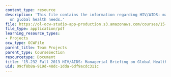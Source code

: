 ```yaml
---
content_type: resource
description: 'This file contains the information regarding HIV/AIDS: managerial briefing
  on global health needs.'
file: https://ol-ocw-studio-app-production.s3.amazonaws.com/courses/15-232-business-model-innovation-global-health-in-frontier-markets-fall-2013/09cf8b8a919d48dc1dda6df9acdc311c_MIT15_232F13_a1_hiv-aids_1.pdf
file_type: application/pdf
learning_resource_types:
- Projects
ocw_type: OCWFile
parent_title: Team Projects
parent_type: CourseSection
resourcetype: Document
title: '15.232 Fall 2013 HIV/AIDS: Managerial Briefing on Global Health Needs'
uid: 09cf8b8a-919d-48dc-1dda-6df9acdc311c
---
```

